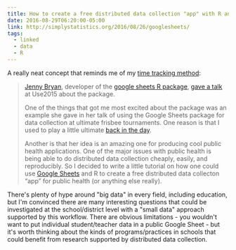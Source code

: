 ```yaml
---
title: How to create a free distributed data collection "app" with R and Google Sheets
date: 2016-08-29T06:20:00-05:00
link: http://simplystatistics.org/2016/08/26/googlesheets/
tags:
  - linked
  - data
  - R
---
```


A really neat concept that reminds me of my [time tracking method](http://alspur.com/time-tracking/):

>[Jenny Bryan](http://www.stat.ubc.ca/~jenny/), developer of the [google sheets R package](https://github.com/jennybc/googlesheets), [gave a talk](https://speakerdeck.com/jennybc/googlesheets-talk-at-user2015) at Use2015 about the package.
>
>One of the things that got me most excited about the package was an example she gave in her talk of using the Google Sheets package for data collection at ultimate frisbee tournaments. One reason is that I used to play a little ultimate [back in the day](http://www.pbase.com/jmlane/image/76852417).
>
>Another is that her idea is an amazing one for producing cool public health applications. One of the major issues with public health is being able to do distributed data collection cheaply, easily, and reproducibly. So I decided to write a little tutorial on how one could use [Google Sheets](https://www.google.com/sheets/about/) and R to create a free distributed data collecton “app” for public health (or anything else really).

There's plenty of hype around "big data" in every field, including education, but I'm convinced there are many interesting questions that could be investigated at the school/district level with a "small data" approach supported by this workflow. There are obvious limitations - you wouldn't want to put individual student/teacher data in a public Google Sheet - but it's worth thinking about the kinds of programs/practices in schools that could benefit from research supported by distributed data collection. 